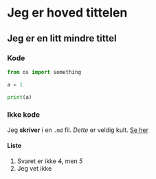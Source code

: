 # Jeg er hoved tittelen

## Jeg er en litt mindre tittel

### Kode
```python
from os import something

a = 1

print(a)
```

### Ikke kode
Jeg **skriver** i en `.md` fil. *Dette* er veldig kult. [Se her](www.example.com)

#### Liste

1. Svaret er ikke ~~4~~, men *5*
2. Jeg vet ikke

